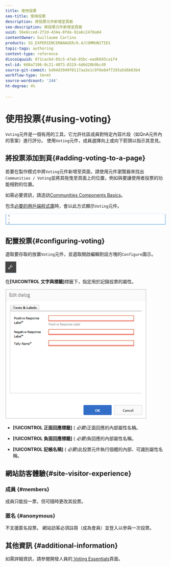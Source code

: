 ```yaml
---
title: 使用投票
seo-title: 使用投票
description: 將投票元件新增至頁面
seo-description: 將投票元件新增至頁面
uuid: 56e6cced-2f2d-434a-8fde-92a6c2478a04
contentOwner: Guillaume Carlino
products: SG_EXPERIENCEMANAGER/6.4/COMMUNITIES
topic-tags: authoring
content-type: reference
discoiquuid: 071cac6d-05c5-47ab-85bc-ead6693ca1f4
exl-id: 660a7106-0c21-4073-8319-4d6d20b9bc49
source-git-commit: bd94d3949f0117aa3e1c9f0e84f7293a5d6b03b4
workflow-type: tm+mt
source-wordcount: '244'
ht-degree: 4%

---
```


# 使用投票{#using-voting}

`Voting`元件是一個有用的工具，它允許社區成員對特定內容片段（如QnA元件內的答案）進行評分。 使用`Voting`元件，成員選擇向上或向下箭頭以指示其意見。

## 將投票添加到頁{#adding-voting-to-a-page}

若要在製作模式中將`Voting`元件新增至頁面，請使用元件瀏覽器來找出`Communities / Voting`並將其拖曳至頁面上的位置，例如與要讓使用者投票的功能相對的位置。

如需必要資訊，請造訪[Communities Components Basics](basics.md)。

包含[必要的用戶端程式庫](essentials-voting.md#essentials-for-client-side)時，會以此方式顯示`Voting`元件。

![chlimage_1-307](assets/chlimage_1-307.png)

## 配置投票{#configuring-voting}

選取要存取的放置`Voting`元件，並選取開啟編輯對話方塊的`Configure`圖示。

![chlimage_1-308](assets/chlimage_1-308.png)

在&#x200B;**[!UICONTROL 文字與標籤]**&#x200B;標籤下，指定用於記錄投票的屬性。

![chlimage_1-309](assets/chlimage_1-309.png)

* **[!UICONTROL 正面回應標籤]**
(
*必要*)正面回應的內部屬性名稱。

* **[!UICONTROL 負面回應標籤]**
(
*必要*)負回應的內部屬性名稱。

* **[!UICONTROL 記帳名稱]**
(
*必要*)此投票元件執行個體的內部、可識別屬性名稱。

## 網站訪客體驗{#site-visitor-experience}

### 成員 {#members}

成員只能投一票，但可隨時更改其投票。

### 匿名 {#anonymous}

不支援匿名投票。 網站訪客必須註冊（成為會員）並登入以參與一次投票。

## 其他資訊 {#additional-information}

如需詳細資訊，請參閱開發人員的[ Voting Essentials](essentials-voting.md)頁面。
